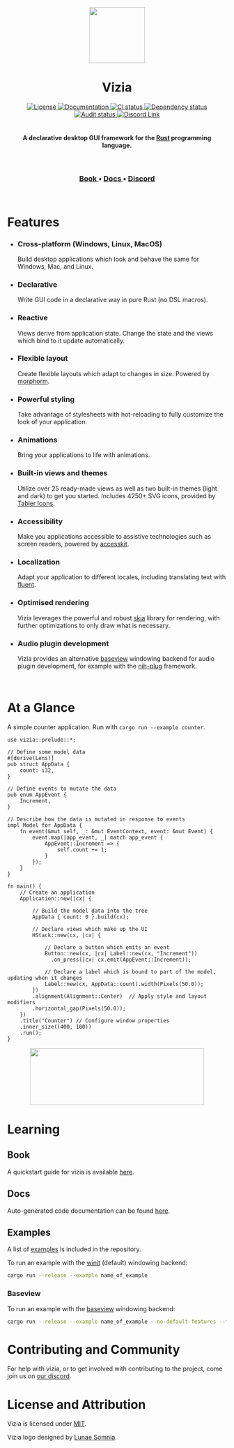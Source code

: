 <div align="center"><img src="https://raw.githubusercontent.com/vizia/vizia/main/assets/branding/vizia-logo-01.png" width="128px" height="128px"/><h1>Vizia</h1></div>

<div align="center">
  <!-- License -->
  <a href="https://github.com/vizia/vizia/blob/main/LICENSE">
    <img src="https://img.shields.io/crates/l/vizia"
    alt="License" />
  </a>
  <!-- Docs -->
  <a href="https://docs.vizia.dev">
    <img src="https://img.shields.io/badge/docs-website-blue" 
      alt="Documentation" />
  </a>
  <!-- CI -->
  <a href="https://github.com/vizia/vizia/actions/workflows/build.ym">
    <img src="https://github.com/vizia/vizia/actions/workflows/build.yml/badge.svg"
      alt="CI status" />
  </a>
  <!-- docs (TODO) -->
  <!-- Dependency status -->
  <a href="https://deps.rs/repo/github/vizia/vizia">
    <img src="https://deps.rs/repo/github/vizia/vizia/status.svg"
      alt="Dependency status" />
  </a>
  <!-- Audit -->
  <a href="https://github.com/vizia/vizia/actions/workflows/audit.yml">
    <img src="https://github.com/vizia/vizia/actions/workflows/audit.yml/badge.svg"
      alt="Audit status" />
  </a>
  <!-- Discord -->
  <a href="https://discord.gg/aNkTPsRm2w">
    <img src="https://img.shields.io/discord/791142189005537332.svg?label=&logo=discord&logoColor=ffffff&color=7389D8&labelColor=6A7EC2" 
      alt="Discord Link" />
  </a>
</div>

<!-- [![Crates.io](https://img.shields.io/crates/v/vizia)](https://crates.io/crates/vizia) -->
<!-- [![docs.rs](https://img.shields.io/badge/docs-website-blue)](https://docs.rs/vizia/) -->

<br/>

<h4 align="center">A declarative desktop GUI framework for the <a href="https://www.rust-lang.org/">Rust</a> programming language.</h4>

<br/>

<div align="center">
  <h3>
    <a href="https://book.vizia.dev/"> Book </a>
    <span> • </span>
    <a href="https://docs.vizia.dev/"> Docs </a>
    <span> • </span>
    <a href="https://discord.gg/aNkTPsRm2w"> Discord </a>
  </h3>
</div>

<br/>

# Features
- ### __Cross-platform (Windows, Linux, MacOS)__
  Build desktop applications which look and behave the same for Windows, Mac, and Linux.
- ### __Declarative__
  Write GUI code in a declarative way in pure Rust (no DSL macros).
- ### __Reactive__
  Views derive from application state. Change the state and the views which bind to it update automatically.
- ### __Flexible layout__
  Create flexible layouts which adapt to changes in size. Powered by [morphorm](https://github.com/vizia/morphorm).
- ### __Powerful styling__
  Take advantage of stylesheets with hot-reloading to fully customize the look of your application.
- ### __Animations__
  Bring your applications to life with animations.
- ### __Built-in views and themes__
  Utilize over 25 ready-made views as well as two built-in themes (light and dark) to get you started. Includes 4250+ SVG icons, provided by [Tabler Icons](https://tabler-icons.io).
- ### __Accessibility__
  Make you applications accessible to assistive technologies such as screen readers, powered by [accesskit](https://github.com/accesskit/accesskit).
- ### __Localization__
  Adapt your application to different locales, including translating text with [fluent](https://github.com/projectfluent/fluent-rs).
- ### __Optimised rendering__
  Vizia leverages the powerful and robust [skia](https://github.com/rust-skia/rust-skia) library for rendering, with further optimizations to only draw what is necessary.  
- ### __Audio plugin development__
  Vizia provides an alternative [baseview](https://github.com/RustAudio/baseview) windowing backend for audio plugin development, for example with the [nih-plug](https://github.com/robbert-vdh/nih-plug) framework.

<br />

# At a Glance
A simple counter application. Run with `cargo run --example counter`.
```rust, no_run
use vizia::prelude::*;

// Define some model data
#[derive(Lens)]
pub struct AppData {
    count: i32,
}

// Define events to mutate the data
pub enum AppEvent {
    Increment,
}

// Describe how the data is mutated in response to events
impl Model for AppData {
    fn event(&mut self, _: &mut EventContext, event: &mut Event) {
        event.map(|app_event, _| match app_event {
            AppEvent::Increment => {
                self.count += 1;
            }
        });
    }
}

fn main() {
    // Create an application
    Application::new(|cx| {

        // Build the model data into the tree
        AppData { count: 0 }.build(cx);

        // Declare views which make up the UI
        HStack::new(cx, |cx| {
          
            // Declare a button which emits an event
            Button::new(cx, |cx| Label::new(cx, "Increment"))
              .on_press(|cx| cx.emit(AppEvent::Increment));

            // Declare a label which is bound to part of the model, updating when it changes
            Label::new(cx, AppData::count).width(Pixels(50.0));
        })
        .alignment(Alignment::Center)  // Apply style and layout modifiers
        .horizontal_gap(Pixels(50.0));
    })
    .title("Counter") // Configure window properties
    .inner_size((400, 100))
    .run();
}
```
<div align="center"><img src="https://raw.githubusercontent.com/vizia/vizia/main/assets/images/counter.png" width="400px" height="130px"/></div>


# Learning
## Book
A quickstart guide for vizia is available [here](https://book.vizia.dev).
## Docs
Auto-generated code documentation can be found [here](https://docs.vizia.dev).
## Examples

A list of [examples](https://github.com/vizia/vizia/tree/main/examples) is included in the repository.

To run an example with the [winit](https://github.com/rust-windowing/winit) (default) windowing backend:
```bash
cargo run --release --example name_of_example
```

### Baseview

To run an example with the [baseview](https://github.com/RustAudio/baseview) windowing backend:

```bash
cargo run --release --example name_of_example --no-default-features --features baseview
```

# Contributing and Community
For help with vizia, or to get involved with contributing to the project, come join us on [our discord](https://discord.gg/aNkTPsRm2w).

# License and Attribution
Vizia is licensed under [MIT](https://github.com/vizia/vizia/blob/main/LICENSE).

Vizia logo designed by [Lunae Somnia](https://github.com/LunaeSomnia).
